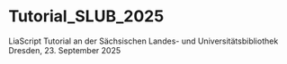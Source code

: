 # Tutorial_SLUB_2025
LiaScript Tutorial an der Sächsischen Landes- und Universitätsbibliothek Dresden, 23. September 2025
